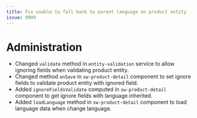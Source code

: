 ```yaml
---
title: Fix unable to fall back to parent language on product entity
issue: 9909
---
```

# Administration
* Changed `validate` method in `entity-validation` service to allow ignoring fields when validating product entity.
* Changed method `onSave` in `sw-product-detail` component to set ignore fields to validate product entity with ignored field.
* Added `ignoreFieldsValidate` computed in `sw-product-detail` component to get ignore fields with language inherited.
* Added `loadLanguage` method in `sw-product-detail` component to load language data when change language.
